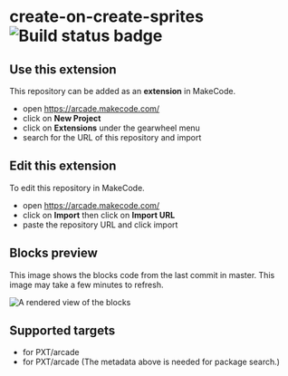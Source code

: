 # create-on-create-sprites ![Build status badge](https://github.com/rmanlandro/create-on-create-sprites/workflows/MakeCode/badge.svg)



## Use this extension

This repository can be added as an **extension** in MakeCode.

* open https://arcade.makecode.com/
* click on **New Project**
* click on **Extensions** under the gearwheel menu
* search for the URL of this repository and import

## Edit this extension

To edit this repository in MakeCode.

* open https://arcade.makecode.com/
* click on **Import** then click on **Import URL**
* paste the repository URL and click import

## Blocks preview

This image shows the blocks code from the last commit in master.
This image may take a few minutes to refresh.

![A rendered view of the blocks](https://github.com/rmanlandro/create-on-create-sprites/raw/master/.makecode/blocks.png)

## Supported targets

* for PXT/arcade
* for PXT/arcade
(The metadata above is needed for package search.)

